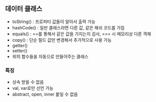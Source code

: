 
## 데이터 클래스

- toString() : 프로퍼터 값들이 알아서 출력 가능 
- hashCode() : 일반 클래스라면 다른 값, 같은 해쉬 코드를 가짐
- equals()  : ==를 통해서 같은 값을 가지는지 검사, === 시 메모리상 다른 객체
- copy() : 단순 필드 값만 변경해서 추가적으로 사용 가능 
- getter()
- setter()
- 위의 함수들을 자동으로 만들어주는 클래스 

### 특징
- 상속 받을 수 없음
- val, var로만 선언 가능
- abstract, open, inner 붙일 수 없음